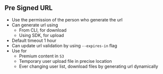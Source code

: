 ## Pre Signed URL

- Use the permission of the person who generate the url
- Can generate url using
  - From CLI, for download
  - Using SDK, for upload
- Default timeout 1 hour
- Can update url validation by using `--expires-in` flag
- Use for
  - Premium content in `S3`
  - Temporary user upload file in precise location
  - Ever changing user list, download files by generating url dynamically
